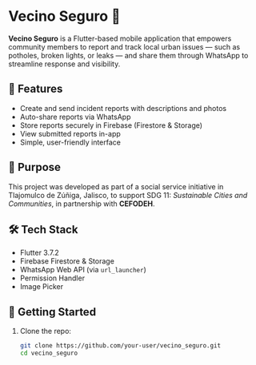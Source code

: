 # Vecino Seguro 🚨

**Vecino Seguro** is a Flutter-based mobile application that empowers community members to report and track local urban issues — such as potholes, broken lights, or leaks — and share them through WhatsApp to streamline response and visibility.

## 📲 Features

- Create and send incident reports with descriptions and photos
- Auto-share reports via WhatsApp
- Store reports securely in Firebase (Firestore & Storage)
- View submitted reports in-app
- Simple, user-friendly interface

## 🎯 Purpose

This project was developed as part of a social service initiative in Tlajomulco de Zúñiga, Jalisco, to support SDG 11: *Sustainable Cities and Communities*, in partnership with **CEFODEH**.

## 🛠 Tech Stack

- Flutter 3.7.2
- Firebase Firestore & Storage
- WhatsApp Web API (via `url_launcher`)
- Permission Handler
- Image Picker

## 🚀 Getting Started

1. Clone the repo:
   ```bash
   git clone https://github.com/your-user/vecino_seguro.git
   cd vecino_seguro
